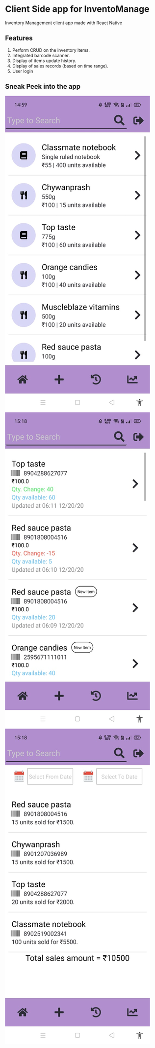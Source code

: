 # Client Side app for InventoManage

Inventory Management client app made with React Native

## Features

1. Perform CRUD on the inventory items.
2. Integrated barcode scanner.
3. Display of items update history.
4. Display of sales records (based on time range).
5. User login

## Sneak Peek into the app

![Home page](images/home.jpeg)  ![Updates page](images/updates.jpeg)  ![Sales page](images/sales.jpeg)
